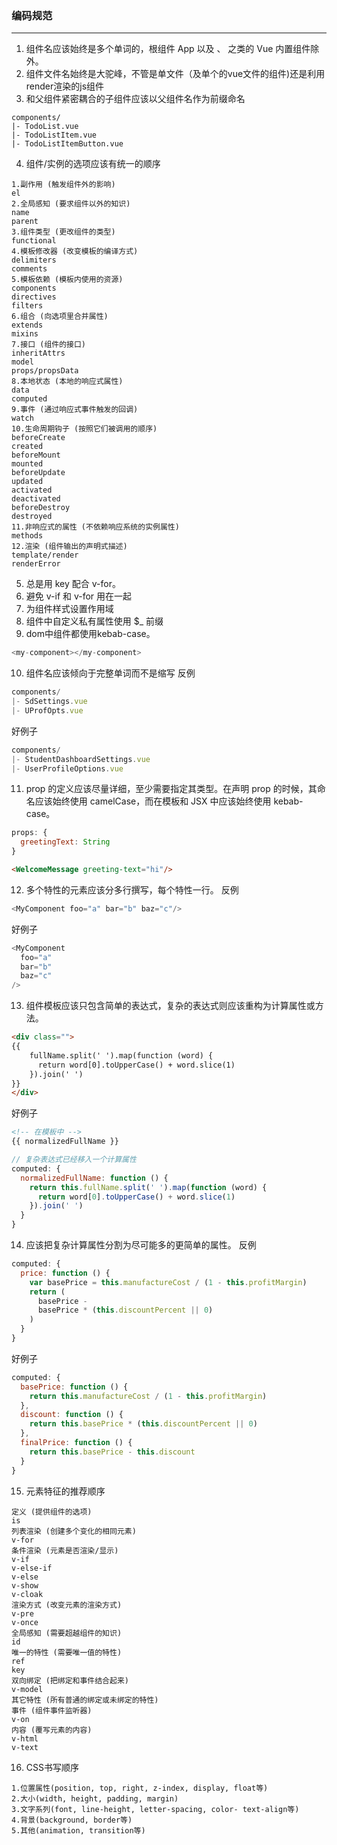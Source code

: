 ### 编码规范
---
1. 组件名应该始终是多个单词的，根组件 App 以及 <transition>、<component> 之类的 Vue 内置组件除外。
2. 组件文件名始终是大驼峰，不管是单文件（及单个的vue文件的组件)还是利用render渲染的js组件
3. 和父组件紧密耦合的子组件应该以父组件名作为前缀命名
```$javascript
components/
|- TodoList.vue
|- TodoListItem.vue
|- TodoListItemButton.vue
```
4. 组件/实例的选项应该有统一的顺序
```text
1.副作用 (触发组件外的影响)
el
2.全局感知 (要求组件以外的知识)
name
parent
3.组件类型 (更改组件的类型)
functional
4.模板修改器 (改变模板的编译方式)
delimiters
comments
5.模板依赖 (模板内使用的资源)
components
directives
filters
6.组合 (向选项里合并属性)
extends
mixins
7.接口 (组件的接口)
inheritAttrs
model
props/propsData
8.本地状态 (本地的响应式属性)
data
computed
9.事件 (通过响应式事件触发的回调)
watch
10.生命周期钩子 (按照它们被调用的顺序)
beforeCreate
created
beforeMount
mounted
beforeUpdate
updated
activated
deactivated
beforeDestroy
destroyed
11.非响应式的属性 (不依赖响应系统的实例属性)
methods
12.渲染 (组件输出的声明式描述)
template/render
renderError
```
5. 总是用 key 配合 v-for。
6. 避免 v-if 和 v-for 用在一起
7. 为组件样式设置作用域 <style scope lang="xx"></style>
8. 组件中自定义私有属性使用 $_ 前缀
9. dom中组件都使用kebab-case。
```javascript
<my-component></my-component>
```
10. 组件名应该倾向于完整单词而不是缩写
反例
```javascript
components/
|- SdSettings.vue
|- UProfOpts.vue
```
好例子
```javascript
components/
|- StudentDashboardSettings.vue
|- UserProfileOptions.vue
```
11. prop 的定义应该尽量详细，至少需要指定其类型。在声明 prop 的时候，其命名应该始终使用 camelCase，而在模板和 JSX 中应该始终使用 kebab-case。
```javascript
props: {
  greetingText: String
}
```
```html
<WelcomeMessage greeting-text="hi"/>
```
12. 多个特性的元素应该分多行撰写，每个特性一行。
反例
```javascript
<MyComponent foo="a" bar="b" baz="c"/>
```
好例子
```javascript
<MyComponent
  foo="a"
  bar="b"
  baz="c"
/>
```
13. 组件模板应该只包含简单的表达式，复杂的表达式则应该重构为计算属性或方法。  
```html
<div class="">
{{
    fullName.split(' ').map(function (word) {
      return word[0].toUpperCase() + word.slice(1)
    }).join(' ')
}}
</div>
```
好例子
```html
<!-- 在模板中 -->
{{ normalizedFullName }}
```
```javascript
// 复杂表达式已经移入一个计算属性
computed: {
  normalizedFullName: function () {
    return this.fullName.split(' ').map(function (word) {
      return word[0].toUpperCase() + word.slice(1)
    }).join(' ')
  }
}
```
14. 应该把复杂计算属性分割为尽可能多的更简单的属性。
反例
```javascript
computed: {
  price: function () {
    var basePrice = this.manufactureCost / (1 - this.profitMargin)
    return (
      basePrice -
      basePrice * (this.discountPercent || 0)
    )
  }
}
```
好例子
```javascript
computed: {
  basePrice: function () {
    return this.manufactureCost / (1 - this.profitMargin)
  },
  discount: function () {
    return this.basePrice * (this.discountPercent || 0)
  },
  finalPrice: function () {
    return this.basePrice - this.discount
  }
}
```
15. 元素特征的推荐顺序
```text
定义 (提供组件的选项)
is
列表渲染 (创建多个变化的相同元素)
v-for
条件渲染 (元素是否渲染/显示)
v-if
v-else-if
v-else
v-show
v-cloak
渲染方式 (改变元素的渲染方式)
v-pre
v-once
全局感知 (需要超越组件的知识)
id
唯一的特性 (需要唯一值的特性)
ref
key
双向绑定 (把绑定和事件结合起来)
v-model
其它特性 (所有普通的绑定或未绑定的特性)
事件 (组件事件监听器)
v-on
内容 (覆写元素的内容)
v-html
v-text
```
16. CSS书写顺序
```text
1.位置属性(position, top, right, z-index, display, float等)
2.大小(width, height, padding, margin)
3.文字系列(font, line-height, letter-spacing, color- text-align等)
4.背景(background, border等)
5.其他(animation, transition等)
```



